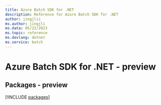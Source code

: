 ```yaml
---
title: Azure Batch SDK for .NET
description: Reference for Azure Batch SDK for .NET
author: jingjlii
ms.author: jingjli
ms.data: 05/22/2023
ms.topic: reference
ms.devlang: dotnet
ms.service: batch
---
```

# Azure Batch SDK for .NET - preview
## Packages - preview
[!INCLUDE [packages](batch-index.md)]